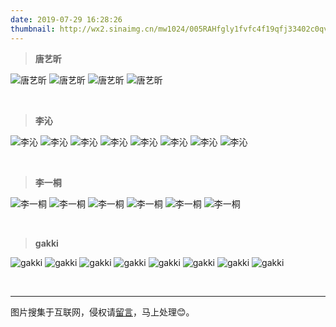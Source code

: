 ```yaml
---
date: 2019-07-29 16:28:26
thumbnail: http://wx2.sinaimg.cn/mw1024/005RAHfgly1fvfc4f19qfj33402c0qv9.jpg
---
```


> **唐艺昕**
<div class="justified-gallery">

![唐艺昕](http://wx1.sinaimg.cn/mw1024/63112839ly1g6k700zidlj21o0280u10.jpg)
![唐艺昕](http://wx1.sinaimg.cn/mw1024/63112839ly1fy0v3evcbcj22j91wgnpd.jpg)
![唐艺昕](http://wx3.sinaimg.cn/mw1024/63112839gy1g423osk4xcj22ox41eb2d.jpg)
![唐艺昕](http://wx4.sinaimg.cn/mw1024/63112839ly1g3g8gkkc15j21cc1sg7wh.jpg)
</div>

<br>

> **李沁**
<div class="justified-gallery">

![李沁](http://wx4.sinaimg.cn/mw1024/6bd3fcd9ly1g71m633wzrj21z41bfnpe.jpg)
![李沁](http://wx1.sinaimg.cn/mw1024/6bd3fcd9ly1g6ql4xxl9jj24802tc7wp.jpg)
![李沁](http://wx2.sinaimg.cn/mw1024/6bd3fcd9ly1g4hjtz2tmyj24ao2v4kjx.jpg)
![李沁](http://wx3.sinaimg.cn/mw1024/6bd3fcd9ly1g4gzkrwz5dj256o3ggu13.jpg)
![李沁](http://wx3.sinaimg.cn/mw1024/6bd3fcd9ly1g4948w6gsgj22ge1myqv7.jpg)
![李沁](http://wx3.sinaimg.cn/mw1024/6bd3fcd9ly1g3xfwe1cp0j22yo4g0hdv.jpg)
![李沁](http://wx4.sinaimg.cn/mw1024/6bd3fcd9ly1g2fz20p68yj22o04007wq.jpg)
![李沁](http://wx3.sinaimg.cn/mw1024/6bd3fcd9gy1g195uzvx2yj22nk3ghu0z.jpg)
</div>

<br>

> **李一桐**
<div class="justified-gallery">

![李一桐](http://wx1.sinaimg.cn/mw1024/005RAHfgly1fuzz17s2q3j32e43cku0x.jpg)
![李一桐](http://wx2.sinaimg.cn/mw1024/005RAHfgly1fukn4xojlbj31900u041a.jpg)
![李一桐](http://wx4.sinaimg.cn/mw1024/005RAHfgly1fu97fyqauoj30qo140tj2.jpg)
![李一桐](http://wx1.sinaimg.cn/mw1024/005RAHfgly1fu4qu4cxlgj31vw26hx6t.jpg)
![李一桐](http://wx4.sinaimg.cn/mw1024/005RAHfgly1fu0u5xhdhjj30qo0ziag2.jpg)
![李一桐](http://wx2.sinaimg.cn/mw1024/005RAHfgly1fswqofjpw5j30qo1bfalp.jpg)
</div>

<br>

> **gakki**
<div class="justified-gallery">

![gakki](http://wx2.sinaimg.cn/mw1024/70396e5agy1fdvgaon4b8j21hc0xcgoq.jpg)
![gakki](http://wx2.sinaimg.cn/mw1024/70396e5agy1fbusc6skpgj20rz0jzmzd.jpg)
![gakki](http://ww4.sinaimg.cn/mw1024/70396e5agw1fbsu9gzv8xj20hs0k1an1.jpg)
![gakki](http://ww3.sinaimg.cn/mw1024/70396e5agw1fbadnqe732j20ty13yb29.jpg)
![gakki](http://ww3.sinaimg.cn/large/70396e5agw1fbs9iqd9xeg20go0aj1ky.gif)
![gakki](http://wx3.sinaimg.cn/large/70396e5agy1fchocfe377g20go0b7b2c.gif)
![gakki](http://wx4.sinaimg.cn/large/70396e5aly1fkhtoza94cg20gf0b7kju.gif)
![gakki](http://wx4.sinaimg.cn/large/70396e5agy1fml9habgdcg20p00hd7wz.gif)
</div>

<br>

---
图片搜集于互联网，侵权请[留言](https://longer008.github.io/message/)，马上处理😊。
